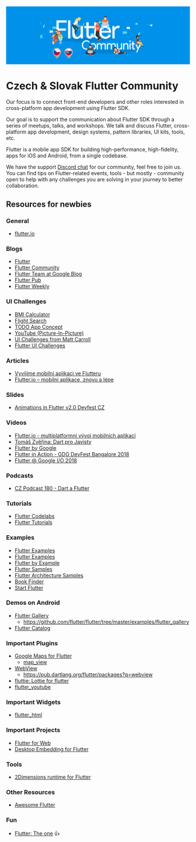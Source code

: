 ![Czech Flutter Community](https://raw.githubusercontent.com/FlutterCzech/community/master/banner.png)

# Czech & Slovak Flutter Community

Our focus is to connect front-end developers and other roles interested in cross-platform app development using Flutter SDK.

Our goal is to support the communication about Flutter SDK through a series of meetups, talks, and workshops. We talk and discuss Flutter, cross-platform app development, design systems, pattern libraries, UI kits, tools, etc.

Flutter is a mobile app SDK for building high-performance, high-fidelity, apps for iOS and Android, from a single codebase.

We have the support [Discord chat](https://discord.gg/JZg7T7C) for our community, feel free to join us. You can find tips on Flutter-related events, tools - but mostly - community open to help with any challenges you are solving in your journey to better collaboration.

## Resources for newbies

### General

- [flutter.io](https://flutter.io)

### Blogs

- [Flutter](https://medium.com/flutter-io)
- [Flutter Community](https://medium.com/flutter-community)
- [Flutter Team at Google Blog](https://developers.googleblog.com/search/label/flutter)
- [Flutter Pub](https://medium.com/flutterpub)
- [Flutter Weekly](https://twitter.com/flutterwk)

### UI Challenges

- [BMI Calculator](https://marcinszalek.pl/tag/bmi-calculator/)
- [Flight Search](https://marcinszalek.pl/flutter/ui-challenge-flight-search/)
- [TODO App Concept](https://medium.com/@dev.n/flutter-challenge-todo-app-concept-bd36107aa291)
- [YouTube (Picture-In-Picture)](https://proandroiddev.com/flutter-challenge-youtube-ec5ff36eca9b)
- [UI Challenges from Matt Carroll](https://medium.com/@mattcarroll)
- [Flutter UI Challenges](https://github.com/tomialagbe/flutter_ui_challenges)

### Articles

- [Vyvíjíme mobilní aplikaci ve Flutteru](https://www.eman.cz/author/filip-smid/)
- [Flutter.io – mobilní aplikace, znovu a lépe](https://www.zdrojak.cz/clanky/flutter-io-mobilni-aplikace-lepe/)

### Slides

- [Animations in Flutter v2.0 Devfest CZ](https://speakerdeck.com/salihgueler/animations-in-flutter-v2-dot-0-devfest-cz)

### Videos

- [Flutter.io - multiplatformní vývoj mobilních aplikací](https://slideslive.com/38908543/flutterio-multiplatformni-vyvoj-mobilnich-aplikaci)
- [Tomáš Zvěřina: Dart pro Javisty](https://www.youtube.com/watch?v=y4M1p13w5wI)
- [Flutter by Google](https://www.youtube.com/playlist?list=PLOU2XLYxmsIJ7dsVN4iRuA7BT8XHzGtCr)
- [Flutter in Action - GDG DevFest Bangalore 2018](https://www.youtube.com/watch?v=4LNMsYg76vg)
- [Flutter @ Google I/O 2018](https://www.youtube.com/playlist?list=PL0o58xSX-Jvi6zBDe7SW4W6h5hauQ-xxF)

### Podcasts

- [CZ Podcast 180 - Dart a Flutter](https://soundcloud.com/czpodcast-1/cz-podcast-180-dart-a-flutter)

### Tutorials

- [Flutter Codelabs](https://codelabs.developers.google.com/?cat=Flutter)
- [Flutter Tutorials](https://www.youtube.com/playlist?list=PLJbE2Yu2zumDqr_-hqpAN0nIr6m14TAsd)

### Examples

- [Flutter Examples](https://github.com/flutter/flutter/tree/master/examples)
- [Flutter Examples](https://github.com/nisrulz/flutter-examples)
- [Flutter by Example](https://flutterbyexample.com)
- [Flutter Samples](https://github.com/flutter/samples)
- [Flutter Architecture Samples](http://fluttersamples.com)
- [Book Finder](https://github.com/mjohnsullivan/book-finder)
- [Start Flutter](https://startflutter.com)

### Demos on Android

- [Flutter Gallery](https://play.google.com/store/apps/details?id=io.flutter.demo.gallery)
  - https://github.com/flutter/flutter/tree/master/examples/flutter_gallery
- [Flutter Catalog](https://play.google.com/store/apps/details?id=io.github.x_wei.flutter_catalog)

### Important Plugins

- [Google Maps for Flutter](https://github.com/flutter/plugins/tree/master/packages/google_maps_flutter)
  - [map_view](https://pub.dartlang.org/packages/map_view)
- [WebView](https://github.com/flutter/plugins/tree/master/packages/webview_flutter)
  - https://pub.dartlang.org/flutter/packages?q=webview
- [fluttie: Lottie for flutter](https://github.com/simolus3/fluttie)
- [flutter_youtube](https://pub.dartlang.org/packages/flutter_youtube)

### Important Widgets

- [flutter_html](https://pub.dartlang.org/packages/flutter_html)

### Important Projects

- [Flutter for Web](https://github.com/Zubnix/skia-wasm-port/issues/5)
- [Desktop Embedding for Flutter](https://github.com/google/flutter-desktop-embedding)

### Tools

- [2Dimensions runtime for Flutter](https://www.2dimensions.com/b/223-flutter-support)

### Other Resources

- [Awesome Flutter](https://github.com/Solido/awesome-flutter)

### Fun

- [Flutter: The one](https://www.youtube.com/watch?v=sIIgtClYq0s) :+1:
